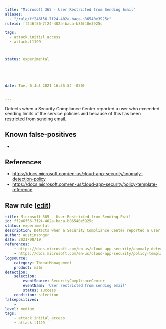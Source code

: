 ```yaml
---
title: "Microsoft 365 - User Restricted from Sending Email"
aliases:
  - "/rule/ff246f56-7f24-402a-baca-b86540e3925c"
ruleid: ff246f56-7f24-402a-baca-b86540e3925c

tags:
  - attack.initial_access
  - attack.t1199



status: experimental





date: Tue, 6 Jul 2021 16:55:54 -0500


---
```


Detects when a Security Compliance Center reported a user who exceeded sending limits of the service policies and because of this has been restricted from sending email.

<!--more-->


## Known false-positives

* <no value>



## References

* https://docs.microsoft.com/en-us/cloud-app-security/anomaly-detection-policy
* https://docs.microsoft.com/en-us/cloud-app-security/policy-template-reference


## Raw rule ([edit](https://github.com/SigmaHQ/sigma/edit/master/rules/cloud/m365/microsoft365_user_restricted_from_sending_email.yml))
```yaml
title: Microsoft 365 - User Restricted from Sending Email
id: ff246f56-7f24-402a-baca-b86540e3925c
status: experimental
description: Detects when a Security Compliance Center reported a user who exceeded sending limits of the service policies and because of this has been restricted from sending email.
author: austinsonger
date: 2021/08/19
references:
    - https://docs.microsoft.com/en-us/cloud-app-security/anomaly-detection-policy
    - https://docs.microsoft.com/en-us/cloud-app-security/policy-template-reference
logsource:
    category: ThreatManagement
    product: m365
detection:
    selection:
        eventSource: SecurityComplianceCenter
        eventName: 'User restricted from sending email'
        status: success
    condition: selection
falsepositives:
    - 
level: medium
tags:
    - attack.initial_access
    - attack.t1199

```
